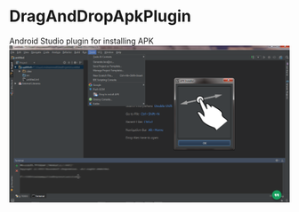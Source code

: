 # DragAndDropApkPlugin
Android Studio plugin for installing APK
<img src="https://github.com/thasneemp/DragAndDropApkPlugin/blob/master/DragApkAndDrop/screen.png"></img>
